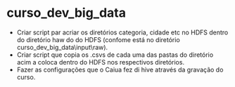 # curso_dev_big_data

<!-- Tod do -->

* Criar script par acriar os diretórios categoria, cidade etc no HDFS dentro do diretório haw do do HDFS (confome está no diretório curso_dev_big_data\input\raw).
* Criar script que copia os .csvs de cada uma das pastas do diretório acim a coloca dentro do HDFS nos respectivos diretórios.
* Fazer as configurações que o Caiua fez di hive através da gravação do curso.